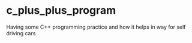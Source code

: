 # c_plus_plus_program
Having some C++ programming practice and how it helps in way for self driving cars
